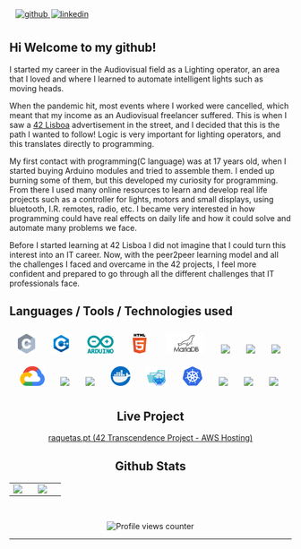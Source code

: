 



<a href="https://github.com/ncameiri" target="_blank">
<img src=https://img.shields.io/badge/github-%2324292e.svg?&style=for-the-badge&logo=github&logoColor=white alt=github  style="margin-left: 11px; margin-bottom: 10px;" />
</a>
<a href="https://www.linkedin.com/in/nuno-cameirinha-7705a561/" target="_blank">
<img src=https://img.shields.io/badge/linkedin-%231E77B5.svg?&style=for-the-badge&logo=linkedin&logoColor=white alt=linkedin style="margin-left: 2px; margin-bottom: 10px;" />
</a>


## Hi Welcome to my github!  



I started my career in the Audiovisual field as a Lighting operator, an area that I loved and where I learned to automate intelligent lights such as moving heads.<br>

When the pandemic hit, most events where I worked were cancelled, which meant that my income as an Audiovisual freelancer suffered. This is when I saw a [42 Lisboa](https://www.42lisboa.com/en/) advertisement in the street, and I decided that this is the path I wanted to follow! Logic is very important for lighting operators, and this translates directly to programming.<br>

My first contact with programming(C language) was at 17 years old, when I started buying Arduino modules and tried to assemble them. I ended up burning some of them, but this developed my curiosity for programming. From there I used many online resources to learn and develop real life projects such as a controller for lights, motors and small displays, using bluetooth, I.R. remotes, radio, etc. I became very interested in how programming could have real effects on daily life and how it could solve and automate many problems we face.<br>

Before I started learning at 42 Lisboa I did not imagine that I could turn this interest into an IT career. Now, with the peer2peer learning model and all the challenges I faced and overcame in the 42 projects, I feel more confident and prepared to go through all the different challenges that IT professionals face.


## Languages / Tools / Technologies used


<div align="center">
<img style="margin: 10px; padding-right: 5px" src="./.resources\c-seeklogo.com.svg" height="35" />
<img style="margin: 10px; padding-right: 5px" src="./.resources\icons8-c++.svg" height="35" />
<img style="margin: 10px; padding-right: 5px" src="./.resources\arduino-seeklogo.com.svg" height="32" />
<img style="margin: 10px; padding-right: 5px" src="./.resources\html.svg" height="35" />
<img style="margin: 10px; padding-right: 5px" src="./.resources\mariadb.svg" height="35" />
<img style="margin: 10px; padding-right: 5px" src="https://www.vectorlogo.zone/logos/oracle/oracle-ar21.svg" height="35" />
<img style="margin: 10px; padding-right: 5px" src="https://www.vectorlogo.zone/logos/postgresql/postgresql-ar21.svg" height="35" />
<img style="margin: 10px; padding-right: 5px" src="https://www.vectorlogo.zone/logos/mongodb/mongodb-ar21.svg" height="35" />
<img style="margin: 10px; padding-right: 5px" src="./.resources\gcloud.svg" height="35" />
<img style="margin: 10px; padding-right: 5px" src="https://upload.wikimedia.org/wikipedia/commons/9/93/Amazon_Web_Services_Logo.svg" height="32" />
<img style="margin: 10px; padding-right: 5px" src="https://upload.wikimedia.org/wikipedia/commons/f/fa/Microsoft_Azure.svg" height="32" /> 
<img style="margin: 10px; padding-right: 5px" src="./.resources\docker.svg" height="35" />
<img style="margin: 10px; padding-right: 5px" src="./.resources\minikube.svg" height="35" />
<img style="margin: 10px; padding-right: 5px" src="./.resources\kubernetes.svg" height="35" />

<img style="margin: 10px; padding-right: 5px" src="https://www.vectorlogo.zone/logos/amazon_eks/amazon_eks-ar21.svg" height="32" />
<img style="margin: 10px; padding-right: 5px" src="https://www.vectorlogo.zone/logos/jenkins/jenkins-official.svg" height="32" />
<img style="margin: 10px; padding-right: 5px" src="https://www.vectorlogo.zone/logos/argoprojio/argoprojio-ar21.svg" height="32" />


## Live Project

 [raquetas.pt (42 Transcendence Project - AWS Hosting)](https://raquetas.pt)
  
  
## Github Stats

<table border="0"><tr><td valign="top" width="50%" border="0">

<img src="https://github-readme-stats.vercel.app/api?username=ncameiri&show_icons=true&theme=vue&count_private=true&hide_border=true" align="left" style="width: 51%" />
<img src="https://github-readme-stats.vercel.app/api/top-langs/?username=ncameiri&hide_border=true&theme=vue&layout=compact" align="right" style="width: 43%" />

</td></tr></table>

<br/>

![Profile views counter](https://komarev.com/ghpvc/?username=ncameiri&&style=flat-square)

---
